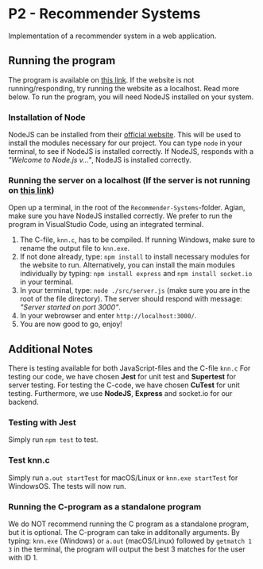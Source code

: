 # P2 - Recommender Systems
Implementation of a recommender system in a web application.

## Running the program
The program is available on [this link](http://130.226.98.22:3000/).
If the website is not running/responding, try running the website as a localhost. Read more below.
To run the program, you will need NodeJS installed on your system.

### Installation of Node
NodeJS can be installed from their [official website](https://nodejs.org/en/download/). This will be used to install the modules necessary for our project. You can type `node` in your terminal, to see if NodeJS is installed correctly. If NodeJS, responds with a *"Welcome to Node.js v..."*, NodeJS is installed correctly.

### Running the server on a localhost (If the server is not running on [this link](http://130.226.98.22:3000/))
Open up a terminal, in the root of the `Recommender-Systems`-folder. Agian, make sure you have NodeJS installed correctly.
We prefer to run the program in VisualStudio Code, using an integrated terminal.
1. The C-file, `knn.c`, has to be compiled. 
   If running Windows, make sure to rename the output file to `knn.exe`.  
2. If not done already, type: `npm install` to install necessary modules for the website to run.
   Alternatively, you can install the main modules individually by typing: `npm install express` and `npm install socket.io` in your terminal.  
3. In your terminal, type: `node ./src/server.js` (make sure you are in the root of the file directory).
   The server should respond with message: *"Server started on port 3000"*.  
4. In your webrowser and enter `http://localhost:3000/`.
5. You are now good to go, enjoy!

## Additional Notes
There is testing available for both JavaScript-files and the C-file `knn.c`
For testing our code, we have chosen **Jest** for unit test and **Supertest** for server testing.
For testing the C-code, we have chosen **CuTest** for unit testing.
Furthermore, we use **NodeJS**, **Express** and socket.io for our backend.

### Testing with Jest
Simply run `npm test` to test.

### Test knn.c
Simply run `a.out startTest` for macOS/Linux or `knn.exe startTest` for WindowsOS.
The tests will now run.

### Running the C-program as a standalone program
We do NOT recommend running the C program as a standalone program, but it is optional.
The C-program can take in additonally arguments.
By typing: `knn.exe` (Windows) or `a.out` (macOS/Linux) followed by `getmatch 1 3` in the terminal, the program will output the best 3 matches for the user with ID 1.